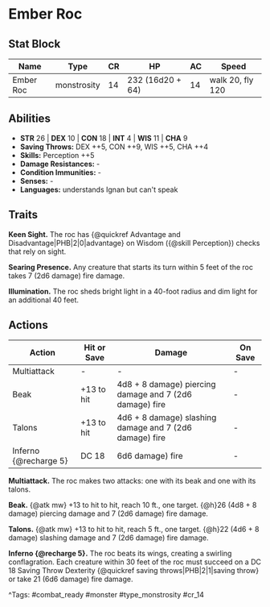 # Ember Roc

## Stat Block

| Name | Type | CR | HP | AC | Speed |
|------|------|----|----|----|-------|
| Ember Roc | monstrosity | 14 | 232 (16d20 + 64) | 14 | walk 20, fly 120 |

## Abilities

- **STR** 26 | **DEX** 10 | **CON** 18 | **INT** 4 | **WIS** 11 | **CHA** 9
- **Saving Throws:** DEX ++5, CON ++9, WIS ++5, CHA ++4  
- **Skills:** Perception ++5  
- **Damage Resistances:** -  
- **Condition Immunities:** -  
- **Senses:** -  
- **Languages:** understands Ignan but can't speak

## Traits

**Keen Sight.** The roc has {@quickref Advantage and Disadvantage|PHB|2|0|advantage} on Wisdom ({@skill Perception}) checks that rely on sight.

**Searing Presence.** Any creature that starts its turn within 5 feet of the roc takes 7 (2d6 damage) fire damage.

**Illumination.** The roc sheds bright light in a 40-foot radius and dim light for an additional 40 feet.


## Actions

| Action | Hit or Save | Damage | On Save |
|--------|--------------|--------|----------|
| Multiattack | - | - | - |
| Beak | +13 to hit | 4d8 + 8 damage) piercing damage and 7 (2d6 damage) fire | - |
| Talons | +13 to hit | 4d6 + 8 damage) slashing damage and 7 (2d6 damage) fire | - |
| Inferno {@recharge 5} | DC 18 | 6d6 damage) fire | - |

**Multiattack.** The roc makes two attacks: one with its beak and one with its talons.

**Beak.** {@atk mw} +13 to hit to hit, reach 10 ft., one target. {@h}26 (4d8 + 8 damage) piercing damage and 7 (2d6 damage) fire damage.

**Talons.** {@atk mw} +13 to hit to hit, reach 5 ft., one target. {@h}22 (4d6 + 8 damage) slashing damage and 7 (2d6 damage) fire damage.

**Inferno {@recharge 5}.** The roc beats its wings, creating a swirling conflagration. Each creature within 30 feet of the roc must succeed on a DC 18 Saving Throw Dexterity {@quickref saving throws|PHB|2|1|saving throw} or take 21 (6d6 damage) fire damage.


^Tags: #combat_ready #monster #type_monstrosity #cr_14